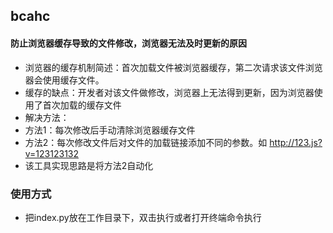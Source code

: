 ## bcahc

#### 防止浏览器缓存导致的文件修改，浏览器无法及时更新的原因

+ 浏览器的缓存机制简述：首次加载文件被浏览器缓存，第二次请求该文件浏览器会使用缓存文件。
+ 缓存的缺点：开发者对该文件做修改，浏览器上无法得到更新，因为浏览器使用了首次加载的缓存文件
+ 解决方法：
+   方法1：每次修改后手动清除浏览器缓存文件
+   方法2：每次修改文件后对文件的加载链接添加不同的参数。如 http://123.js?v=123123132
+ 该工具实现思路是将方法2自动化

### 使用方式

+ 把index.py放在工作目录下，双击执行或者打开终端命令执行